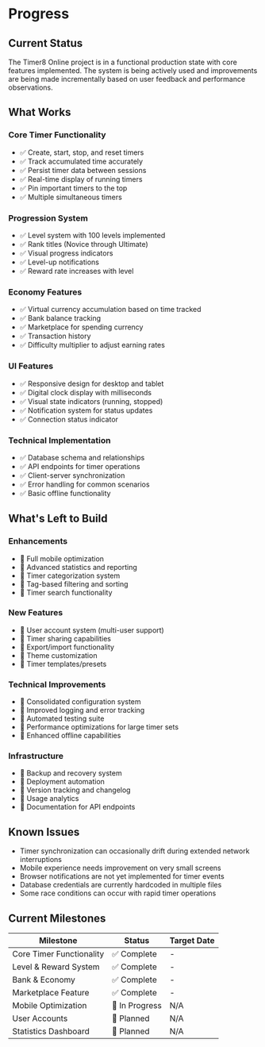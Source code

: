 # Progress

## Current Status
The Timer8 Online project is in a functional production state with core features implemented. The system is being actively used and improvements are being made incrementally based on user feedback and performance observations.

## What Works

### Core Timer Functionality
- ✅ Create, start, stop, and reset timers
- ✅ Track accumulated time accurately
- ✅ Persist timer data between sessions
- ✅ Real-time display of running timers
- ✅ Pin important timers to the top
- ✅ Multiple simultaneous timers

### Progression System
- ✅ Level system with 100 levels implemented
- ✅ Rank titles (Novice through Ultimate)
- ✅ Visual progress indicators
- ✅ Level-up notifications
- ✅ Reward rate increases with level

### Economy Features
- ✅ Virtual currency accumulation based on time tracked
- ✅ Bank balance tracking
- ✅ Marketplace for spending currency
- ✅ Transaction history
- ✅ Difficulty multiplier to adjust earning rates

### UI Features
- ✅ Responsive design for desktop and tablet
- ✅ Digital clock display with milliseconds
- ✅ Visual state indicators (running, stopped)
- ✅ Notification system for status updates
- ✅ Connection status indicator

### Technical Implementation
- ✅ Database schema and relationships
- ✅ API endpoints for timer operations
- ✅ Client-server synchronization
- ✅ Error handling for common scenarios
- ✅ Basic offline functionality

## What's Left to Build

### Enhancements
- 🔲 Full mobile optimization
- 🔲 Advanced statistics and reporting
- 🔲 Timer categorization system
- 🔲 Tag-based filtering and sorting
- 🔲 Timer search functionality

### New Features
- 🔲 User account system (multi-user support)
- 🔲 Timer sharing capabilities
- 🔲 Export/import functionality
- 🔲 Theme customization
- 🔲 Timer templates/presets

### Technical Improvements
- 🔲 Consolidated configuration system
- 🔲 Improved logging and error tracking
- 🔲 Automated testing suite
- 🔲 Performance optimizations for large timer sets
- 🔲 Enhanced offline capabilities

### Infrastructure
- 🔲 Backup and recovery system
- 🔲 Deployment automation
- 🔲 Version tracking and changelog
- 🔲 Usage analytics
- 🔲 Documentation for API endpoints

## Known Issues
- Timer synchronization can occasionally drift during extended network interruptions
- Mobile experience needs improvement on very small screens
- Browser notifications are not yet implemented for timer events
- Database credentials are currently hardcoded in multiple files
- Some race conditions can occur with rapid timer operations

## Current Milestones
| Milestone | Status | Target Date |
|-----------|--------|-------------|
| Core Timer Functionality | ✅ Complete | - |
| Level & Reward System | ✅ Complete | - |
| Bank & Economy | ✅ Complete | - |
| Marketplace Feature | ✅ Complete | - |
| Mobile Optimization | 🔄 In Progress | N/A |
| User Accounts | 📅 Planned | N/A |
| Statistics Dashboard | 📅 Planned | N/A | 